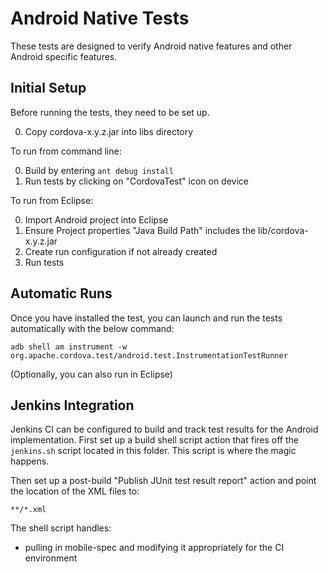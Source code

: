 # Android Native Tests #

These tests are designed to verify Android native features and other Android specific features.

## Initial Setup ##

Before running the tests, they need to be set up.

0. Copy cordova-x.y.z.jar into libs directory

To run from command line:

0. Build by entering `ant debug install`
0. Run tests by clicking on "CordovaTest" icon on device

To run from Eclipse:

0. Import Android project into Eclipse
0. Ensure Project properties "Java Build Path" includes the lib/cordova-x.y.z.jar
0. Create run configuration if not already created
0. Run tests 

## Automatic Runs ##

Once you have installed the test, you can launch and run the tests
automatically with the below command:

    adb shell am instrument -w org.apache.cordova.test/android.test.InstrumentationTestRunner

(Optionally, you can also run in Eclipse)

## Jenkins Integration ##

Jenkins CI can be configured to build and track test results for the
Android implementation. First set up a build shell script action that
fires off the `jenkins.sh` script located in this folder. This script is
where the magic happens.

Then set up a post-build "Publish JUnit test result report" action and
point the location of the XML files to:

    **/*.xml

The shell script handles:

- pulling in mobile-spec and modifying it appropriately for the CI
  environment
